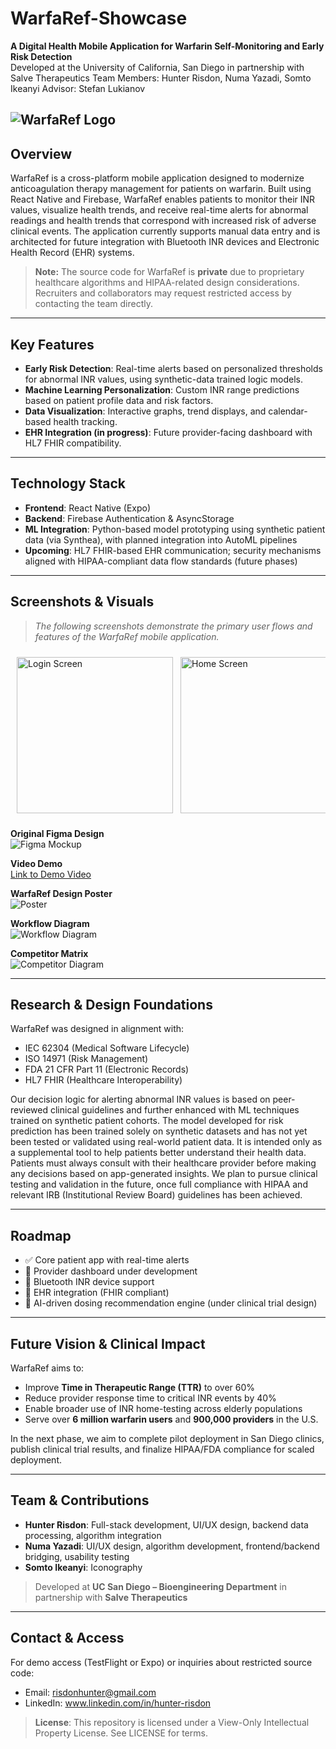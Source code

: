 # WarfaRef-Showcase

**A Digital Health Mobile Application for Warfarin Self-Monitoring and Early Risk Detection**  
Developed at the University of California, San Diego in partnership with Salve Therapeutics 
Team Members: Hunter Risdon, Numa Yazadi, Somto Ikeanyi
Advisor: Stefan Lukianov

![WarfaRef Logo](images/warfaref-icon.png)
---

## Overview
WarfaRef is a cross-platform mobile application designed to modernize anticoagulation therapy management for patients on warfarin. Built using React Native and Firebase, WarfaRef enables patients to monitor their INR values, visualize health trends, and receive real-time alerts for abnormal readings and health trends that correspond with increased risk of adverse clinical events. The application currently supports manual data entry and is architected for future integration with Bluetooth INR devices and Electronic Health Record (EHR) systems.

> **Note:** The source code for WarfaRef is **private** due to proprietary healthcare algorithms and HIPAA-related design considerations. Recruiters and collaborators may request restricted access by contacting the team directly.

---

## Key Features
- **Early Risk Detection**: Real-time alerts based on personalized thresholds for abnormal INR values, using synthetic-data trained logic models.
- **Machine Learning Personalization**: Custom INR range predictions based on patient profile data and risk factors.
- **Data Visualization**: Interactive graphs, trend displays, and calendar-based health tracking.
- **EHR Integration (in progress)**: Future provider-facing dashboard with HL7 FHIR compatibility.

---

## Technology Stack
- **Frontend**: React Native (Expo)
- **Backend**: Firebase Authentication & AsyncStorage
- **ML Integration**: Python-based model prototyping using synthetic patient data (via Synthea), with planned integration into AutoML pipelines
- **Upcoming**: HL7 FHIR-based EHR communication; security mechanisms aligned with HIPAA-compliant data flow standards (future phases)

---

## Screenshots & Visuals
> _The following screenshots demonstrate the primary user flows and features of the WarfaRef mobile application._

<div style="overflow-x: auto; white-space: nowrap; padding: 10px;">
  <div style="display: flex; gap: 12px; flex-wrap: nowrap;">
    <img src="images/login-screen.png" alt="Login Screen" width="250" />
    <img src="images/home-screen.png" alt="Home Screen" width="250" />
    <img src="images/data-entry-screen.png" alt="Data Entry" width="250" />
    <img src="images/statistics-averages.png" alt="Statistics Averages" width="250" />
    <img src="images/statistics-graph-inr.png" alt="Statistics INR Graph" width="250" />
    <img src="images/statistics-graph-full.png" alt="Statistics Full Graph" width="250" />
    <img src="images/statistics-abnormalities.png" alt="Statistics Abnormalities" width="250" />
    <img src="images/calendar-screen.png" alt="Calendar" width="250" />
    <img src="images/chat-screen.png" alt="Chat Screen" width="250" />
    <img src="images/notification-list.png" alt="Notifications" width="250" />
    <img src="images/questionnaire-screen.png" alt="Questionnaire Screen" width="250" />
    <img src="images/settings-screen.png" alt="Settings Screen" width="250" />
  </div>
</div>

**Original Figma Design**  
![Figma Mockup](images/figma-design.png)

**Video Demo**  
[Link to Demo Video](videos/demo-link.mp4)

**WarfaRef Design Poster**  
![Poster](images/warfaref-poster.png)

**Workflow Diagram**  
![Workflow Diagram](images/workflow-diagram.png)

**Competitor Matrix**  
![Competitor Diagram](images/competitor-diagram.png)

---

## Research & Design Foundations
WarfaRef was designed in alignment with:
- IEC 62304 (Medical Software Lifecycle)
- ISO 14971 (Risk Management)
- FDA 21 CFR Part 11 (Electronic Records)
- HL7 FHIR (Healthcare Interoperability)

Our decision logic for alerting abnormal INR values is based on peer-reviewed clinical guidelines and further enhanced with ML techniques trained on synthetic patient cohorts. The model developed for risk prediction has been trained solely on synthetic datasets and has not yet been tested or validated using real-world patient data. It is intended only as a supplemental tool to help patients better understand their health data. Patients must always consult with their healthcare provider before making any decisions based on app-generated insights. We plan to pursue clinical testing and validation in the future, once full compliance with HIPAA and relevant IRB (Institutional Review Board) guidelines has been achieved.

---

## Roadmap
- ✅ Core patient app with real-time alerts
- 🔄 Provider dashboard under development
- 🔄 Bluetooth INR device support
- 🔄 EHR integration (FHIR compliant)
- 🔄 AI-driven dosing recommendation engine (under clinical trial design)

---

## Future Vision & Clinical Impact
WarfaRef aims to:
- Improve **Time in Therapeutic Range (TTR)** to over 60%
- Reduce provider response time to critical INR events by 40%
- Enable broader use of INR home-testing across elderly populations
- Serve over **6 million warfarin users** and **900,000 providers** in the U.S.

In the next phase, we aim to complete pilot deployment in San Diego clinics, publish clinical trial results, and finalize HIPAA/FDA compliance for scaled deployment.

---

## Team & Contributions
- **Hunter Risdon**: Full-stack development, UI/UX design, backend data processing, algorithm integration
- **Numa Yazadi**: UI/UX design, algorithm development, frontend/backend bridging, usability testing
- **Somto Ikeanyi**: Iconography

> Developed at **UC San Diego – Bioengineering Department** in partnership with **Salve Therapeutics**

---

## Contact & Access
For demo access (TestFlight or Expo) or inquiries about restricted source code:
- Email: risdonhunter@gmail.com  
- LinkedIn: www.linkedin.com/in/hunter-risdon  

> **License**: This repository is licensed under a View-Only Intellectual Property License. See LICENSE for terms.
